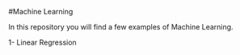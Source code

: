 #Machine Learning

In this repository you will find a few examples of Machine Learning.

1- Linear Regression
